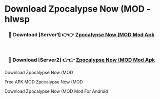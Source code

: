 # Download Zpocalypse Now (MOD - hlwsp



<div align="center">
<h3>🔴 Download [Server1] 👉👉 <a href="https://momento.my/?title=Zpocalypse_Now_(MOD">Zpocalypse Now (MOD Mod Apk</a></h3><br>

<h3>🔴 Download [Server2] 👉👉 <a href="https://momento.my/?title=Zpocalypse_Now_(MOD">Zpocalypse Now (MOD Mod Apk</a></h3>
</div>



Download Zpocalypse Now (MOD 

Free APK MOD Zpocalypse Now (MOD 

Download Zpocalypse Now (MOD Mod For Android
